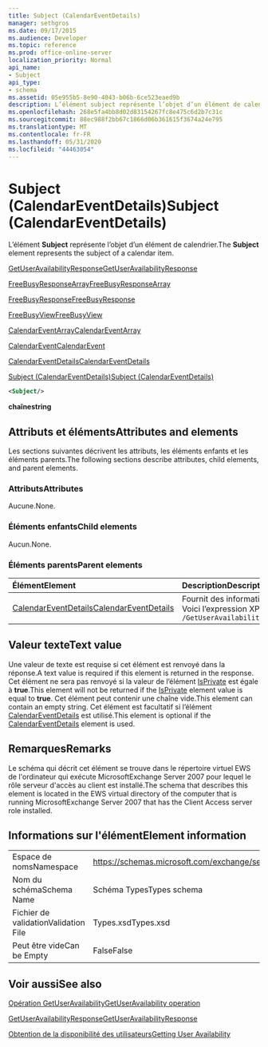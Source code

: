 ```yaml
---
title: Subject (CalendarEventDetails)
manager: sethgros
ms.date: 09/17/2015
ms.audience: Developer
ms.topic: reference
ms.prod: office-online-server
localization_priority: Normal
api_name:
- Subject
api_type:
- schema
ms.assetid: 05e955b5-8e90-4043-b06b-6ce523eaed9b
description: L’élément subject représente l’objet d’un élément de calendrier.
ms.openlocfilehash: 268e5fa4bb8d02d83154267fc8e475c6d2b7c31c
ms.sourcegitcommit: 88ec988f2bb67c1866d06b361615f3674a24e795
ms.translationtype: MT
ms.contentlocale: fr-FR
ms.lasthandoff: 05/31/2020
ms.locfileid: "44463054"
---
```

# <a name="subject-calendareventdetails"></a><span data-ttu-id="28e54-103">Subject (CalendarEventDetails)</span><span class="sxs-lookup"><span data-stu-id="28e54-103">Subject (CalendarEventDetails)</span></span>

<span data-ttu-id="28e54-104">L’élément **Subject** représente l’objet d’un élément de calendrier.</span><span class="sxs-lookup"><span data-stu-id="28e54-104">The **Subject** element represents the subject of a calendar item.</span></span> 
  
[<span data-ttu-id="28e54-105">GetUserAvailabilityResponse</span><span class="sxs-lookup"><span data-stu-id="28e54-105">GetUserAvailabilityResponse</span></span>](getuseravailabilityresponse.md)
  
[<span data-ttu-id="28e54-106">FreeBusyResponseArray</span><span class="sxs-lookup"><span data-stu-id="28e54-106">FreeBusyResponseArray</span></span>](freebusyresponsearray.md)
  
[<span data-ttu-id="28e54-107">FreeBusyResponse</span><span class="sxs-lookup"><span data-stu-id="28e54-107">FreeBusyResponse</span></span>](freebusyresponse.md)
  
[<span data-ttu-id="28e54-108">FreeBusyView</span><span class="sxs-lookup"><span data-stu-id="28e54-108">FreeBusyView</span></span>](freebusyview.md)
  
[<span data-ttu-id="28e54-109">CalendarEventArray</span><span class="sxs-lookup"><span data-stu-id="28e54-109">CalendarEventArray</span></span>](calendareventarray.md)
  
[<span data-ttu-id="28e54-110">CalendarEvent</span><span class="sxs-lookup"><span data-stu-id="28e54-110">CalendarEvent</span></span>](calendarevent.md)
  
[<span data-ttu-id="28e54-111">CalendarEventDetails</span><span class="sxs-lookup"><span data-stu-id="28e54-111">CalendarEventDetails</span></span>](calendareventdetails.md)
  
[<span data-ttu-id="28e54-112">Subject (CalendarEventDetails)</span><span class="sxs-lookup"><span data-stu-id="28e54-112">Subject (CalendarEventDetails)</span></span>](subject-calendareventdetails.md)
  
```xml
<Subject/>
```

 <span data-ttu-id="28e54-113">**chaîne**</span><span class="sxs-lookup"><span data-stu-id="28e54-113">**string**</span></span>
## <a name="attributes-and-elements"></a><span data-ttu-id="28e54-114">Attributs et éléments</span><span class="sxs-lookup"><span data-stu-id="28e54-114">Attributes and elements</span></span>

<span data-ttu-id="28e54-115">Les sections suivantes décrivent les attributs, les éléments enfants et les éléments parents.</span><span class="sxs-lookup"><span data-stu-id="28e54-115">The following sections describe attributes, child elements, and parent elements.</span></span>
  
### <a name="attributes"></a><span data-ttu-id="28e54-116">Attributs</span><span class="sxs-lookup"><span data-stu-id="28e54-116">Attributes</span></span>

<span data-ttu-id="28e54-117">Aucune.</span><span class="sxs-lookup"><span data-stu-id="28e54-117">None.</span></span>
  
### <a name="child-elements"></a><span data-ttu-id="28e54-118">Éléments enfants</span><span class="sxs-lookup"><span data-stu-id="28e54-118">Child elements</span></span>

<span data-ttu-id="28e54-119">Aucun.</span><span class="sxs-lookup"><span data-stu-id="28e54-119">None.</span></span>
  
### <a name="parent-elements"></a><span data-ttu-id="28e54-120">Éléments parents</span><span class="sxs-lookup"><span data-stu-id="28e54-120">Parent elements</span></span>

|<span data-ttu-id="28e54-121">**Élément**</span><span class="sxs-lookup"><span data-stu-id="28e54-121">**Element**</span></span>|<span data-ttu-id="28e54-122">**Description**</span><span class="sxs-lookup"><span data-stu-id="28e54-122">**Description**</span></span>|
|:-----|:-----|
|[<span data-ttu-id="28e54-123">CalendarEventDetails</span><span class="sxs-lookup"><span data-stu-id="28e54-123">CalendarEventDetails</span></span>](calendareventdetails.md) <br/> |<span data-ttu-id="28e54-124">Fournit des informations supplémentaires pour un événement de calendrier.</span><span class="sxs-lookup"><span data-stu-id="28e54-124">Provides additional information for a calendar event.</span></span>  <br/> <span data-ttu-id="28e54-125">Voici l’expression XPath de cet élément :</span><span class="sxs-lookup"><span data-stu-id="28e54-125">The following is the XPath expression to this element:</span></span>  <br/>  `/GetUserAvailabilityResponse/FreeBusyResponseArray/FreeBusyResponse/FreeBusyView/CalendarEventArray/CalendarEvent[i]/CalendarEventDetails` <br/> |
   
## <a name="text-value"></a><span data-ttu-id="28e54-126">Valeur texte</span><span class="sxs-lookup"><span data-stu-id="28e54-126">Text value</span></span>

<span data-ttu-id="28e54-127">Une valeur de texte est requise si cet élément est renvoyé dans la réponse.</span><span class="sxs-lookup"><span data-stu-id="28e54-127">A text value is required if this element is returned in the response.</span></span> <span data-ttu-id="28e54-128">Cet élément ne sera pas renvoyé si la valeur de l’élément [IsPrivate](isprivate.md) est égale à **true**.</span><span class="sxs-lookup"><span data-stu-id="28e54-128">This element will not be returned if the [IsPrivate](isprivate.md) element value is equal to **true**.</span></span> <span data-ttu-id="28e54-129">Cet élément peut contenir une chaîne vide.</span><span class="sxs-lookup"><span data-stu-id="28e54-129">This element can contain an empty string.</span></span> <span data-ttu-id="28e54-130">Cet élément est facultatif si l’élément [CalendarEventDetails](calendareventdetails.md) est utilisé.</span><span class="sxs-lookup"><span data-stu-id="28e54-130">This element is optional if the [CalendarEventDetails](calendareventdetails.md) element is used.</span></span> 
  
## <a name="remarks"></a><span data-ttu-id="28e54-131">Remarques</span><span class="sxs-lookup"><span data-stu-id="28e54-131">Remarks</span></span>

<span data-ttu-id="28e54-132">Le schéma qui décrit cet élément se trouve dans le répertoire virtuel EWS de l'ordinateur qui exécute MicrosoftExchange Server 2007 pour lequel le rôle serveur d'accès au client est installé.</span><span class="sxs-lookup"><span data-stu-id="28e54-132">The schema that describes this element is located in the EWS virtual directory of the computer that is running MicrosoftExchange Server 2007 that has the Client Access server role installed.</span></span>
  
## <a name="element-information"></a><span data-ttu-id="28e54-133">Informations sur l'élément</span><span class="sxs-lookup"><span data-stu-id="28e54-133">Element information</span></span>

|||
|:-----|:-----|
|<span data-ttu-id="28e54-134">Espace de noms</span><span class="sxs-lookup"><span data-stu-id="28e54-134">Namespace</span></span>  <br/> |https://schemas.microsoft.com/exchange/services/2006/types  <br/> |
|<span data-ttu-id="28e54-135">Nom du schéma</span><span class="sxs-lookup"><span data-stu-id="28e54-135">Schema Name</span></span>  <br/> |<span data-ttu-id="28e54-136">Schéma Types</span><span class="sxs-lookup"><span data-stu-id="28e54-136">Types schema</span></span>  <br/> |
|<span data-ttu-id="28e54-137">Fichier de validation</span><span class="sxs-lookup"><span data-stu-id="28e54-137">Validation File</span></span>  <br/> |<span data-ttu-id="28e54-138">Types.xsd</span><span class="sxs-lookup"><span data-stu-id="28e54-138">Types.xsd</span></span>  <br/> |
|<span data-ttu-id="28e54-139">Peut être vide</span><span class="sxs-lookup"><span data-stu-id="28e54-139">Can be Empty</span></span>  <br/> |<span data-ttu-id="28e54-140">False</span><span class="sxs-lookup"><span data-stu-id="28e54-140">False</span></span>  <br/> |
   
## <a name="see-also"></a><span data-ttu-id="28e54-141">Voir aussi</span><span class="sxs-lookup"><span data-stu-id="28e54-141">See also</span></span>



[<span data-ttu-id="28e54-142">Opération GetUserAvailability</span><span class="sxs-lookup"><span data-stu-id="28e54-142">GetUserAvailability operation</span></span>](getuseravailability-operation.md)
  
[<span data-ttu-id="28e54-143">GetUserAvailabilityResponse</span><span class="sxs-lookup"><span data-stu-id="28e54-143">GetUserAvailabilityResponse</span></span>](getuseravailabilityresponse.md)


[<span data-ttu-id="28e54-144">Obtention de la disponibilité des utilisateurs</span><span class="sxs-lookup"><span data-stu-id="28e54-144">Getting User Availability</span></span>](https://msdn.microsoft.com/library/d4133fcb-9b0f-4e6b-aadf-a389da83516a%28Office.15%29.aspx)

